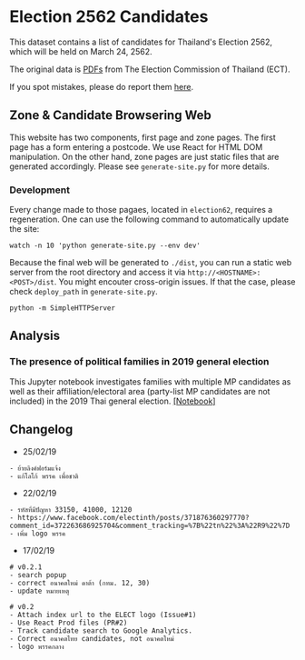 # Election 2562 Candidates

This dataset contains a list of candidates for Thailand's Election 2562, which will be held on March 24, 2562. 

The original data is [PDFs](https://www.ect.go.th/ect_th/news_all.php?cid=165) from The Election Commission of Thailand (ECT).

If you spot mistakes, please do report them [here](https://docs.google.com/spreadsheets/d/1T0-iBdBVl69q5N7Tz0fO70OtGdg70Fv0x5WiLTKOcGc/edit?usp=sharing).


## Zone & Candidate Browsering Web
This website has two components, first page and zone pages. The first page has a form entering a postcode. We use React for HTML DOM manipulation. On the other hand, zone pages are just static files that are generated accordingly. Please see `generate-site.py` for more details.

### Development
Every change made to those pagaes, located in `election62`, requires a regeneration. One can use the following command to automatically update the site:
```
watch -n 10 'python generate-site.py --env dev'
```

Because the final web will be generated to `./dist`,  you can run a static web server from the root directory and access it via `http://<HOSTNAME>:<POST>/dist`. You might encouter cross-origin issues. If that the case, please check `deploy_path` in `generate-site.py`.

```
python -m SimpleHTTPServer
```
## Analysis
### The presence of political families in 2019 general election
This Jupyter notebook investigates families with multiple MP candidates as well as their affiliation/electoral area (party-list MP candidates are not included) in the 2019 Thai general election.  [[Notebook]](notebooks/political-dynasty.ipynb)

## Changelog
- 25/02/19
```
- ย้ายลิงค์ฟอร์มแจ้ง
- แก้โลโก้ พรรค เพื่อชาติ
```
- 22/02/19
```
- รหัสที่มีปัญหา 33150, 41000, 12120
- https://www.facebook.com/electinth/posts/371876360297770?comment_id=372263686925704&comment_tracking=%7B%22tn%22%3A%22R9%22%7D
- เพิ่ม logo พรรค
```
- 17/02/19
```
# v0.2.1
- search popup
- correct อนาคตใหม่ ดาต้า (กทม.​ 12, 30)
- update หมายเหตุ

# v0.2
- Attach index url to the ELECT logo (Issue#1)
- Use React Prod files (PR#2)
- Track candidate search to Google Analytics.
- Correct อนาคตไทย candidates, not อนาคตใหม่
- logo พรรคกลาง
```
